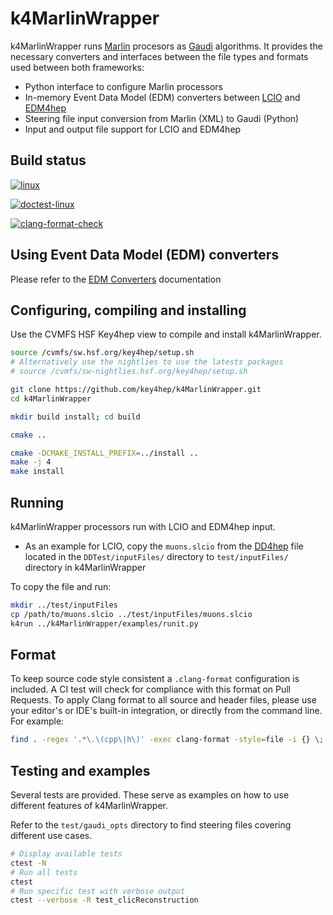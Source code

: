 # k4MarlinWrapper

k4MarlinWrapper runs [Marlin](https://github.com/iLCSoft/Marlin) procesors as [Gaudi](https://gitlab.cern.ch/gaudi/Gaudi) algorithms.
It provides the necessary converters and interfaces between the file types and formats used between both frameworks:
- Python interface to configure Marlin processors
- In-memory Event Data Model (EDM) converters between [LCIO](https://github.com/iLCSoft/LCIO) and [EDM4hep](https://github.com/key4hep/EDM4hep)
- Steering file input conversion from Marlin (XML) to Gaudi (Python)
- Input and output file support for LCIO and EDM4hep

## Build status


[![linux](https://github.com/key4hep/k4MarlinWrapper/actions/workflows/test.yml/badge.svg)](https://github.com/key4hep/k4MarlinWrapper/actions/workflows/test.yml)

[![doctest-linux](https://github.com/key4hep/k4MarlinWrapper/actions/workflows/doctest.yaml/badge.svg)](https://github.com/key4hep/k4MarlinWrapper/actions/workflows/doctest.yaml)

[![clang-format-check](https://github.com/key4hep/k4MarlinWrapper/actions/workflows/clang-format-check.yml/badge.svg)](https://github.com/key4hep/k4MarlinWrapper/actions/workflows/clang-format-check.yml)


## Using Event Data Model (EDM) converters

Please refer to the [EDM Converters](./doc/edmConverters.md) documentation


## Configuring, compiling and installing

Use the CVMFS HSF Key4hep view to compile and install k4MarlinWrapper.

```bash
source /cvmfs/sw.hsf.org/key4hep/setup.sh
# Alternatively use the nightlies to use the latests packages
# source /cvmfs/sw-nightlies.hsf.org/key4hep/setup.sh

git clone https://github.com/key4hep/k4MarlinWrapper.git
cd k4MarlinWrapper

mkdir build install; cd build

cmake ..

cmake -DCMAKE_INSTALL_PREFIX=../install ..
make -j 4
make install
```


## Running

k4MarlinWrapper processors run with LCIO and EDM4hep input.
- As an example for LCIO, copy the `muons.slcio` from the [DD4hep](https://github.com/AIDASoft/DD4hep) file located in the `DDTest/inputFiles/` directory to `test/inputFiles/` directory in k4MarlinWrapper

To copy the file and run:
```bash
mkdir ../test/inputFiles
cp /path/to/muons.slcio ../test/inputFiles/muons.slcio
k4run ../k4MarlinWrapper/examples/runit.py
```


## Format

To keep source code style consistent a `.clang-format` configuration is included.
A CI test will check for compliance with this format on Pull Requests.
To apply Clang format to all source and header files, please use your editor's or IDE's built-in integration, or directly from the command line. For example:

```bash
find . -regex '.*\.\(cpp\|h\)' -exec clang-format -style=file -i {} \;
```


## Testing and examples

Several tests are provided. These serve as examples on how to use different features of k4MarlinWrapper.

Refer to the `test/gaudi_opts` directory to find steering files covering different use cases.

```bash
# Display available tests
ctest -N
# Run all tests
ctest
# Run specific test with verbose output
ctest --verbose -R test_clicReconstruction
```
